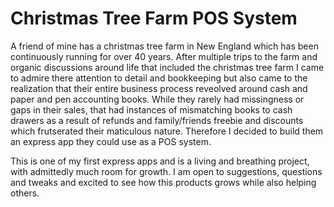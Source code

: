 # Christmas Tree Farm POS System

A friend of mine has a christmas tree farm in New England which has been continuously running for over 40 years. After multiple trips to the farm and organic discussions around life that included the christmas tree farm I came to admire there attention to detail and bookkeeping but also came to the realization that their entire business process reveolved around cash and paper and pen accounting books. While they rarely had missingness or gaps in their sales, that had instances of mismatching books to cash drawers as a result of refunds and family/friends freebie and discounts which frutserated their maticulous nature. Therefore I decided to build them an express app they could use as a POS system.

This is one of my first express apps and is a living and breathing project, with admittedly much room for growth. I am open to suggestions, questions and tweaks and excited to see how this products grows while also helping others.
